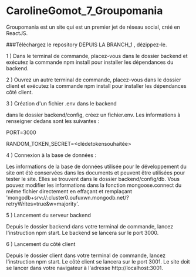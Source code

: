 # CarolineGomot_7_Groupomania

Groupomania est un site qui est un premier jet de réseau social, créé en ReactJS.

###Téléchargez le repository DEPUIS LA BRANCH_1
, dézippez-le. 

1 ) Dans le terminal de commande, placez-vous dans le dossier backend et exécutez la commande npm install pour installer les dépendances du backend. 

2 ) Ouvrez un autre terminal de commande, placez-vous dans le dossier client et exécutez la commande npm install pour installer les dépendances côté client.

3 ) Création d'un fichier .env dans le backend

dans le dossier backend/config, créez un fichier.env. Les informations à renseigner dedans sont les suivantes : 

PORT=3000


RANDOM_TOKEN_SECRET=<clédetokensouhaitée>


 4 ) Connexion à la base de données :

Les informations de la base de données utilisée pour le développement du site ont été conservées dans les documents et peuvent être utilisées pour tester le site. Elles se trouvent dans le dossier backend/config/db. Vous pouvez modifier les informations dans la fonction mongoose.connect du même fichier directement en effaçant et remplaçant 'mongodb+srv://<nomutilisateur>:<motdepasse>cluster0.oufuxwn.mongodb.net/<nomdatabase>?retryWrites=true&w=majority'.

5 ) Lancement du serveur backend

Depuis le dossier backend dans votre terminal de commande, lancez l'instruction npm start. Le backend se lancera sur le port 3000. 

6 ) Lancement du côté client

Depuis le dossier client dans votre terminal de commande, lancez l'instruction npm start. Le côté client se lancera sur le port 3001. Le site doit se lancer dans votre navigateur à l'adresse http://localhost:3001.
